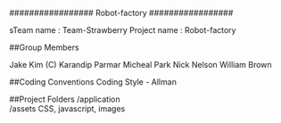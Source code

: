 #################
Robot-factory
#################

sTeam name    : Team-Strawberry
Project name : Robot-factory   


##Group Members        

Jake Kim (C)
Karandip Parmar
Micheal Park
Nick Nelson
William Brown       



##Coding Conventions
Coding Style - Allman


##Project Folders
/application    
/assets         CSS, javascript, images


